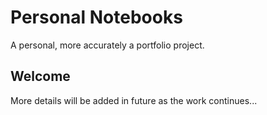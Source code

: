 # Personal Notebooks

A personal, more accurately a portfolio project.

## Welcome

More details will be added in future as the work continues...
